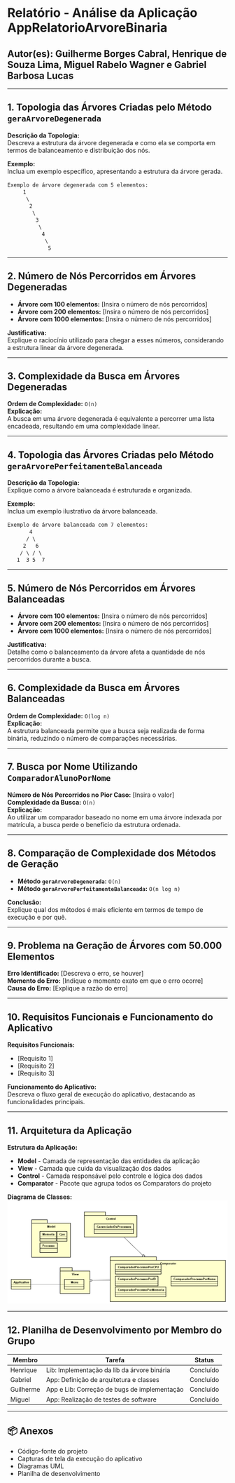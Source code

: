 
# Relatório - Análise da Aplicação AppRelatorioArvoreBinaria

## Autor(es): Guilherme Borges Cabral, Henrique de Souza Lima, Miguel Rabelo Wagner e Gabriel Barbosa Lucas



---

## 1. Topologia das Árvores Criadas pelo Método `geraArvoreDegenerada`

**Descrição da Topologia:**  
Descreva a estrutura da árvore degenerada e como ela se comporta em termos de balanceamento e distribuição dos nós.

**Exemplo:**  
Inclua um exemplo específico, apresentando a estrutura da árvore gerada.  
```
Exemplo de árvore degenerada com 5 elementos:  
     1  
      \  
       2  
        \  
         3  
          \  
           4  
            \  
             5  
```

---

## 2. Número de Nós Percorridos em Árvores Degeneradas

- **Árvore com 100 elementos:** [Insira o número de nós percorridos]
- **Árvore com 200 elementos:** [Insira o número de nós percorridos]
- **Árvore com 1000 elementos:** [Insira o número de nós percorridos]

**Justificativa:**  
Explique o raciocínio utilizado para chegar a esses números, considerando a estrutura linear da árvore degenerada.

---

## 3. Complexidade da Busca em Árvores Degeneradas

**Ordem de Complexidade:** `O(n)`  
**Explicação:**  
A busca em uma árvore degenerada é equivalente a percorrer uma lista encadeada, resultando em uma complexidade linear.

---

## 4. Topologia das Árvores Criadas pelo Método `geraArvorePerfeitamenteBalanceada`

**Descrição da Topologia:**  
Explique como a árvore balanceada é estruturada e organizada.  

**Exemplo:**  
Inclua um exemplo ilustrativo da árvore balanceada.  
```
Exemplo de árvore balanceada com 7 elementos:  
       4  
      / \  
     2   6  
    / \ / \  
   1  3 5  7  
```

---

## 5. Número de Nós Percorridos em Árvores Balanceadas

- **Árvore com 100 elementos:** [Insira o número de nós percorridos]
- **Árvore com 200 elementos:** [Insira o número de nós percorridos]
- **Árvore com 1000 elementos:** [Insira o número de nós percorridos]

**Justificativa:**  
Detalhe como o balanceamento da árvore afeta a quantidade de nós percorridos durante a busca.

---

## 6. Complexidade da Busca em Árvores Balanceadas

**Ordem de Complexidade:** `O(log n)`  
**Explicação:**  
A estrutura balanceada permite que a busca seja realizada de forma binária, reduzindo o número de comparações necessárias.

---

## 7. Busca por Nome Utilizando `ComparadorAlunoPorNome`

**Número de Nós Percorridos no Pior Caso:** [Insira o valor]  
**Complexidade da Busca:** `O(n)`  
**Explicação:**  
Ao utilizar um comparador baseado no nome em uma árvore indexada por matrícula, a busca perde o benefício da estrutura ordenada.

---

## 8. Comparação de Complexidade dos Métodos de Geração

- **Método `geraArvoreDegenerada`:** `O(n)`
- **Método `geraArvorePerfeitamenteBalanceada`:** `O(n log n)`

**Conclusão:**  
Explique qual dos métodos é mais eficiente em termos de tempo de execução e por quê.

---

## 9. Problema na Geração de Árvores com 50.000 Elementos

**Erro Identificado:** [Descreva o erro, se houver]  
**Momento do Erro:** [Indique o momento exato em que o erro ocorre]  
**Causa do Erro:** [Explique a razão do erro]

---

## 10. Requisitos Funcionais e Funcionamento do Aplicativo

**Requisitos Funcionais:**  
- [Requisito 1]
- [Requisito 2]
- [Requisito 3]

**Funcionamento do Aplicativo:**  
Descreva o fluxo geral de execução do aplicativo, destacando as funcionalidades principais.

---

## 11. Arquitetura da Aplicação

**Estrutura da Aplicação:**  
- **Model** - Camada de representação das entidades da aplicação
- **View** - Camada que cuida da visualização dos dados  
- **Control** - Camada responsável pelo controle e lógica dos dados 
- **Comparator** - Pacote que agrupa todos os Comparators do projeto
  
**Diagrama de Classes:**
![Diagrama de classes UML](https://github.com/henriqk0/java-learnings/blob/app/imagem_2025-05-12_190437955.png)


---

## 12. Planilha de Desenvolvimento por Membro do Grupo

| Membro         | Tarefa                          | Status  |
|----------------|---------------------------------|---------|
| Henrique       | Lib: Implementação da lib da árvore binária | Concluído |
| Gabriel        | App: Definição de arquitetura e classes | Concluído |
| Guilherme      | App e Lib: Correção de bugs de implementação   | Concluído |
| Miguel      | App: Realização de testes de software    | Concluído |


---

## 📦 Anexos

- Código-fonte do projeto
- Capturas de tela da execução do aplicativo
- Diagramas UML
- Planilha de desenvolvimento
